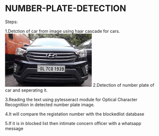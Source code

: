 # NUMBER-PLATE-DETECTION



Steps:

1.Detction of car from image using haar cascade for cars.
![Alt text](https://github.com/Aravindan-D/NUMBER_PLATE_DETECTION/blob/main/images/car1.jfif "Input Image")
2.Detection of number plate of car and seperating it.

3.Reading the text using pytesseract module for Optical Character Recognition in detected number plate image.

4.It will compare the registation number with the blockedlist database

5.If it is in blocked list then intimate concern officer with a whatsapp message



